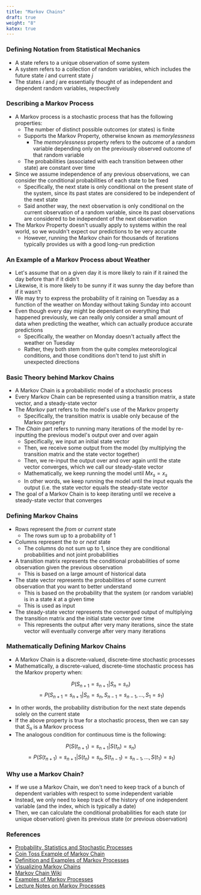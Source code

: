 ```yaml
---
title: "Markov Chains"
draft: true
weight: "8"
katex: true
---
```


### Defining Notation from Statistical Mechanics
- A state refers to a unique observation of some system
- A system refers to a collection of random variables, which includes the future state $i$ and current state $j$
- The states $i$ and $j$ are essentially thought of as independent and dependent random variables, respectively

### Describing a Markov Process
- A Markov process is a stochastic process that has the following properties:
	- The number of distinct possible outcomes (or states) is finite
	- Supports the Markov Property, otherwise known as *memorylessness*
		- The *memorylessness* property refers to the outcome of a random variable depending only on the previously observed outcome of that random variable
	- The probabilities (associated with each transition between other state) are constant over time
- Since we assume independence of any previous observations, we can consider the conditional probabilities of each state to be fixed
	- Specifically, the next state is only conditional on the present state of the system, since its past states are considered to be independent of the next state
	- Said another way, the next observation is only conditional on the current observation of a random variable, since its past observations are considered to be independent of the next observation
- The Markov Property doesn't usually apply to systems within the real world, so we wouldn't expect our predictions to be very accurate
	- However, running the Markov chain for thousands of iterations typically provides us with a good long-run prediction

### An Example of a Markov Process about Weather
- Let's assume that on a given day it is more likely to rain if it rained the day before than if it didn't
- Likewise, it is more likely to be sunny if it was sunny the day before than if it wasn't
- We may try to express the probability of it raining on Tuesday as a function of the weather on Monday without taking Sunday into account
- Even though every day might be dependant on everything that happened previously, we can really only consider a small amount of data when predicting the weather, which can actually produce accurate predictions
	- Specifically, the weather on Monday doesn't actually affect the weather on Tuesday
	- Rather, they both stem from the quite complex meteorological conditions, and those conditions don't tend to just shift in unexpected directions

### Basic Theory behind Markov Chains
- A Markov Chain is a probabilistic model of a stochastic process
- Every Markov Chain can be represented using a transition matrix, a state vector, and a steady-state vector
- The *Markov* part refers to the model's use of the Markov property
	- Specifically, the transition matrix is usable only because of the Markov property
- The *Chain* part refers to running many iterations of the model by re-inputting the previous model's output over and over again
	- Specifically, we input an initial state vector
	- Then, we receive some output from the model (by multiplying the transition matrix and the state vector together)
	- Then, we re-input the output over and over again until the state vector converges, which we call our steady-state vector
	- Mathematically, we keep running the model until $M x_{s} = x_{s}$
	- In other words, we keep running the model until the input equals the output (i.e. the state vector equals the steady-state vector
- The goal of a Markov Chain is to keep iterating until we receive a steady-state vector that converges

### Defining Markov Chains
- Rows represent the *from* or *current* state
	- The rows sum up to a probability of 1
- Columns represent the *to* or *next* state
	- The columns do not sum up to 1, since they are conditional probabilities and not joint probabilities
- A transition matrix represents the conditional probabilities of some observation given the previous observation
	- This is based on a large amount of historical data
- The state vector represents the probabilities of some current observation that you want to better understand
	- This is based on the probability that the system (or random variable) is in a state $k$ at a given time
	- This is used as input
- The steady-state vector represents the converged output of multiplying the transition matrix and the initial state vector over time
	- This represents the output after very many iterations, since the state vector will eventually converge after very many iterations

### Mathematically Defining Markov Chains
- A Markov Chain is a discrete-valued, discrete-time stochastic processes
- Mathematically, a discrete-valued, discrete-time stochastic process has the Markov property when:

$$ P(S_{n+1} = s_{n+1}|S_{n} = s_{n}) $$
$$ = P(S_{n+1} = s_{n+1}|S_{n} = s_{n}, S_{n−1} = s_{n−1}, ..., S_{1} = s_{1}) $$

- In other words, the probability distribution for the next state depends solely on the current state
- If the above property is true for a stochastic process, then we can say that $S_{n}$ is a Markov process
- The analogous condition for continuous time is the following:

$$ P(S(t_{n+1}) = s_{n+1}|S(t_{n}) = s_{n}) $$
$$ = P(S(t_{n+1}) = s_{n+1}|S(t_{n}) = s_{n}, S(t_{n−1}) = s_{n−1}, ..., S(t_{1}) = s_{1}) $$

### Why use a Markov Chain?
- If we use a Markov Chain, we don't need to keep track of a bunch of dependent variables with respect to some independent variable
- Instead, we only need to keep track of the history of one independent variable (and the index, which is typically a date)
- Then, we can calculate the conditional probabilities for each state (or unique observation) given its previous state (or previous observation)

### References
- [Probability, Statistics and Stochastic Processes](http://bactra.org/prob-notes/srl.pdf)
- [Coin Toss Example of Markov Chain](https://medium.com/@rohitpandey576/coin-toss-markov-chains-7995cb303406)
- [Definition and Examples of Markov Processes](https://people.math.osu.edu/husen.1/teaching/571/markov_1.pdf)
- [Visualizing Markov Chains](http://setosa.io/blog/2014/07/26/markov-chains/)
- [Markov Chain Wiki](https://en.wikipedia.org/wiki/Markov_chain)
- [Examples of Markov Processes](http://people.brunel.ac.uk/~mastjjb/jeb/or/moremk.html)
- [Lecture Notes on Markov Processes](https://www.math.drexel.edu/~jwd25/LM_SPRING_07/lectures/Markov.html)
